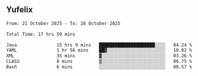 ## Yufelix

<!--START_SECTION:waka-->

```txt
From: 21 October 2025 - To: 28 October 2025

Total Time: 17 hrs 59 mins

Java               15 hrs 9 mins   █████████████████████░░░░   84.24 %
YAML               1 hr 56 mins    ██▓░░░░░░░░░░░░░░░░░░░░░░   10.82 %
XML                35 mins         ▓░░░░░░░░░░░░░░░░░░░░░░░░   03.26 %
CLASS              8 mins          ▒░░░░░░░░░░░░░░░░░░░░░░░░   00.75 %
Bash               6 mins          ░░░░░░░░░░░░░░░░░░░░░░░░░   00.57 %
```

<!--END_SECTION:waka-->

